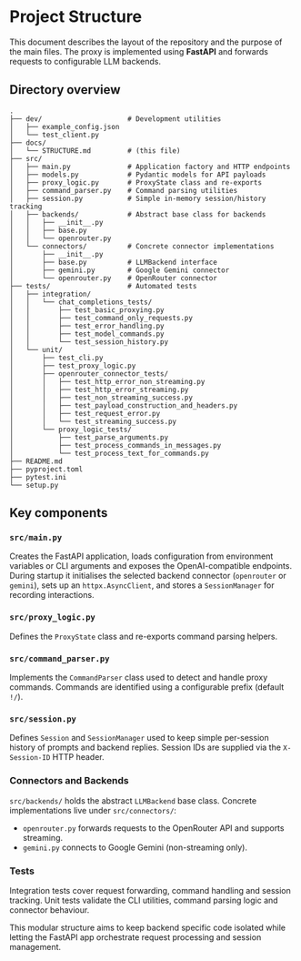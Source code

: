 # Project Structure

This document describes the layout of the repository and the purpose of the main files. The proxy is implemented using **FastAPI** and forwards requests to configurable LLM backends.

## Directory overview

```text
.
├── dev/                     # Development utilities
│   ├── example_config.json
│   └── test_client.py
├── docs/
│   └── STRUCTURE.md         # (this file)
├── src/
│   ├── main.py              # Application factory and HTTP endpoints
│   ├── models.py            # Pydantic models for API payloads
│   ├── proxy_logic.py       # ProxyState class and re-exports
│   ├── command_parser.py    # Command parsing utilities
│   ├── session.py           # Simple in-memory session/history tracking
│   ├── backends/            # Abstract base class for backends
│   │   ├── __init__.py
│   │   ├── base.py
│   │   └── openrouter.py
│   └── connectors/          # Concrete connector implementations
│       ├── __init__.py
│       ├── base.py          # LLMBackend interface
│       ├── gemini.py        # Google Gemini connector
│       └── openrouter.py    # OpenRouter connector
├── tests/                   # Automated tests
│   ├── integration/
│   │   └── chat_completions_tests/
│   │       ├── test_basic_proxying.py
│   │       ├── test_command_only_requests.py
│   │       ├── test_error_handling.py
│   │       ├── test_model_commands.py
│   │       └── test_session_history.py
│   └── unit/
│       ├── test_cli.py
│       ├── test_proxy_logic.py
│       ├── openrouter_connector_tests/
│       │   ├── test_http_error_non_streaming.py
│       │   ├── test_http_error_streaming.py
│       │   ├── test_non_streaming_success.py
│       │   ├── test_payload_construction_and_headers.py
│       │   ├── test_request_error.py
│       │   └── test_streaming_success.py
│       └── proxy_logic_tests/
│           ├── test_parse_arguments.py
│           ├── test_process_commands_in_messages.py
│           └── test_process_text_for_commands.py
├── README.md
├── pyproject.toml
├── pytest.ini
└── setup.py
```

## Key components

### `src/main.py`
Creates the FastAPI application, loads configuration from environment variables or CLI arguments and exposes the OpenAI-compatible endpoints. During startup it initialises the selected backend connector (`openrouter` or `gemini`), sets up an `httpx.AsyncClient`, and stores a `SessionManager` for recording interactions.

### `src/proxy_logic.py`
Defines the `ProxyState` class and re-exports command parsing helpers.

### `src/command_parser.py`
Implements the `CommandParser` class used to detect and handle proxy commands. Commands are identified using a configurable prefix (default `!/`).

### `src/session.py`
Defines `Session` and `SessionManager` used to keep simple per-session history of prompts and backend replies. Session IDs are supplied via the `X-Session-ID` HTTP header.

### Connectors and Backends
`src/backends/` holds the abstract `LLMBackend` base class. Concrete implementations live under `src/connectors/`:
- `openrouter.py` forwards requests to the OpenRouter API and supports streaming.
- `gemini.py` connects to Google Gemini (non-streaming only).

### Tests
Integration tests cover request forwarding, command handling and session tracking. Unit tests validate the CLI utilities, command parsing logic and connector behaviour.

This modular structure aims to keep backend specific code isolated while letting the FastAPI app orchestrate request processing and session management.
